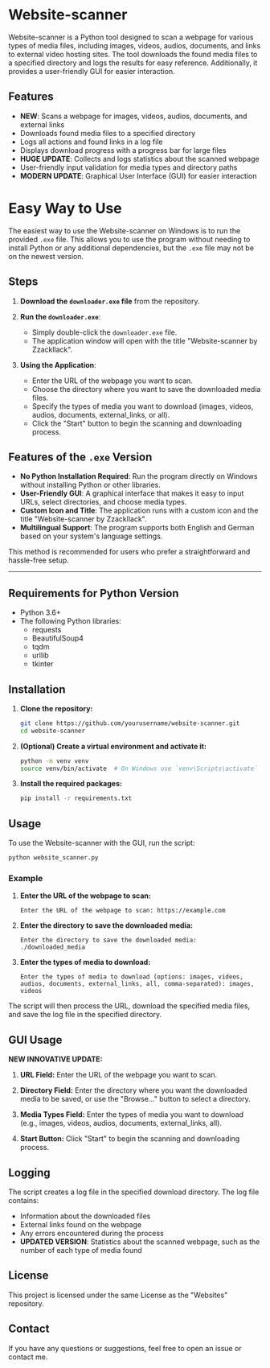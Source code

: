 # Website-scanner

Website-scanner is a Python tool designed to scan a webpage for various types of media files, including images, videos, audios, documents, and links to external video hosting sites. The tool downloads the found media files to a specified directory and logs the results for easy reference. Additionally, it provides a user-friendly GUI for easier interaction.

## Features

- **NEW**: Scans a webpage for images, videos, audios, documents, and external links
- Downloads found media files to a specified directory
- Logs all actions and found links in a log file
- Displays download progress with a progress bar for large files
- **HUGE UPDATE**: Collects and logs statistics about the scanned webpage
- User-friendly input validation for media types and directory paths
- **MODERN UPDATE**: Graphical User Interface (GUI) for easier interaction

# Easy Way to Use

The easiest way to use the Website-scanner on Windows is to run the provided `.exe` file. This allows you to use the program without needing to install Python or any additional dependencies, but the `.exe` file may not be on the newest version.

## Steps

1. **Download the `downloader.exe` file** from the repository.

2. **Run the `downloader.exe`**:
   - Simply double-click the `downloader.exe` file.
   - The application window will open with the title "Website-scanner by Zzackllack".

3. **Using the Application**:
   - Enter the URL of the webpage you want to scan.
   - Choose the directory where you want to save the downloaded media files.
   - Specify the types of media you want to download (images, videos, audios, documents, external_links, or all).
   - Click the "Start" button to begin the scanning and downloading process.

## Features of the `.exe` Version

- **No Python Installation Required**: Run the program directly on Windows without installing Python or other libraries.
- **User-Friendly GUI**: A graphical interface that makes it easy to input URLs, select directories, and choose media types.
- **Custom Icon and Title**: The application runs with a custom icon and the title "Website-scanner by Zzackllack".
- **Multilingual Support**: The program supports both English and German based on your system's language settings.

This method is recommended for users who prefer a straightforward and hassle-free setup.
****

## Requirements for Python Version

- Python 3.6+
- The following Python libraries:
  - requests
  - BeautifulSoup4
  - tqdm
  - urllib
  - tkinter

## Installation

1. **Clone the repository:**

   ```bash
   git clone https://github.com/yourusername/website-scanner.git
   cd website-scanner
   ```

2. **(Optional) Create a virtual environment and activate it:**

   ```bash
   python -m venv venv
   source venv/bin/activate  # On Windows use `venv\Scripts\activate`
   ```

3. **Install the required packages:**

   ```bash
   pip install -r requirements.txt
   ```

## Usage

To use the Website-scanner with the GUI, run the script:

```bash
python website_scanner.py
```

### Example

1. **Enter the URL of the webpage to scan:**

   ```
   Enter the URL of the webpage to scan: https://example.com
   ```

2. **Enter the directory to save the downloaded media:**

   ```
   Enter the directory to save the downloaded media: ./downloaded_media
   ```

3. **Enter the types of media to download:**

   ```
   Enter the types of media to download (options: images, videos, audios, documents, external_links, all, comma-separated): images, videos
   ```

The script will then process the URL, download the specified media files, and save the log file in the specified directory.

## GUI Usage

**NEW INNOVATIVE UPDATE:**

1. **URL Field:**
   Enter the URL of the webpage you want to scan.

2. **Directory Field:**
   Enter the directory where you want the downloaded media to be saved, or use the "Browse..." button to select a directory.

3. **Media Types Field:**
   Enter the types of media you want to download (e.g., images, videos, audios, documents, external_links, all).

4. **Start Button:**
   Click "Start" to begin the scanning and downloading process.

## Logging

The script creates a log file in the specified download directory. The log file contains:

- Information about the downloaded files
- External links found on the webpage
- Any errors encountered during the process
- **UPDATED VERSION**: Statistics about the scanned webpage, such as the number of each type of media found

## License

This project is licensed under the same License as the "Websites" repository.

## Contact

If you have any questions or suggestions, feel free to open an issue or contact me.
